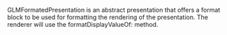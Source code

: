 GLMFormatedPresentation is an abstract presentation that offers a format block to be used for formatting the rendering of the presentation. The renderer will use the formatDisplayValueOf: method.